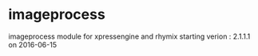 # imageprocess
imageprocess module for xpressengine and rhymix
starting verion : 2.1.1.1 on 2016-06-15
